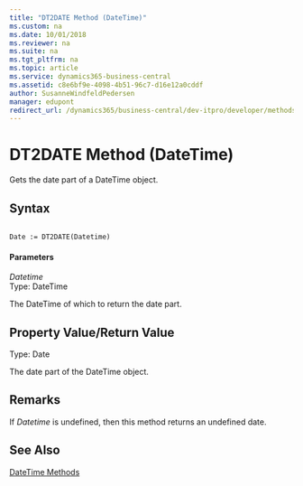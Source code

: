 ```yaml
---
title: "DT2DATE Method (DateTime)"
ms.custom: na
ms.date: 10/01/2018
ms.reviewer: na
ms.suite: na
ms.tgt_pltfrm: na
ms.topic: article
ms.service: dynamics365-business-central
ms.assetid: c8e6bf9e-4098-4b51-96c7-d16e12a0cddf
author: SusanneWindfeldPedersen
manager: edupont
redirect_url: /dynamics365/business-central/dev-itpro/developer/methods-auto/library
---
```


 

# DT2DATE Method (DateTime)
Gets the date part of a DateTime object.  
  
## Syntax  
  
```  
  
Date := DT2DATE(Datetime)  
```  
  
#### Parameters  
 *Datetime*  
 Type: DateTime  
  
 The DateTime of which to return the date part.  
  
## Property Value/Return Value  
 Type: Date  
  
 The date part of the DateTime object.  
  
## Remarks  
 If *Datetime* is undefined, then this method returns an undefined date.  
  
## See Also  
 [DateTime Methods](devenv-DateTime-Methods.md)